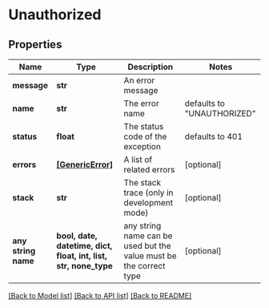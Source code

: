 # Unauthorized


## Properties
Name | Type | Description | Notes
------------ | ------------- | ------------- | -------------
**message** | **str** | An error message | 
**name** | **str** | The error name | defaults to "UNAUTHORIZED"
**status** | **float** | The status code of the exception | defaults to 401
**errors** | [**[GenericError]**](GenericError.md) | A list of related errors | [optional] 
**stack** | **str** | The stack trace (only in development mode) | [optional] 
**any string name** | **bool, date, datetime, dict, float, int, list, str, none_type** | any string name can be used but the value must be the correct type | [optional]

[[Back to Model list]](../README.md#documentation-for-models) [[Back to API list]](../README.md#documentation-for-api-endpoints) [[Back to README]](../README.md)


